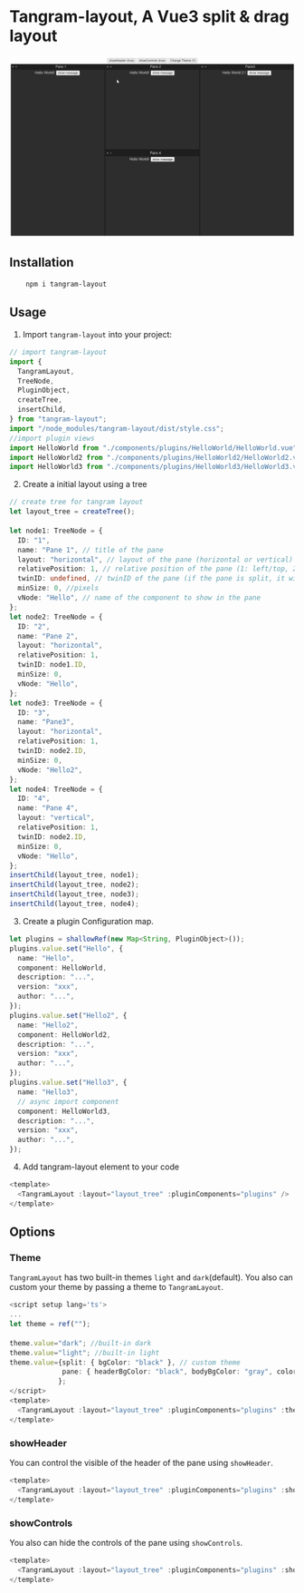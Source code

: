 # Tangram-layout, A Vue3 split & drag layout

![Tangram-layout](public/Animation.gif)

## Installation

```bash
    npm i tangram-layout
```

## Usage

1. Import `tangram-layout` into your project:

```ts
// import tangram-layout
import {
  TangramLayout,
  TreeNode,
  PluginObject,
  createTree,
  insertChild,
} from "tangram-layout";
import "/node_modules/tangram-layout/dist/style.css";
//import plugin views
import HelloWorld from "./components/plugins/HelloWorld/HelloWorld.vue";
import HelloWorld2 from "./components/plugins/HelloWorld2/HelloWorld2.vue";
import HelloWorld3 from "./components/plugins/HelloWorld3/HelloWorld3.vue";
```

2. Create a initial layout using a tree

```ts
// create tree for tangram layout
let layout_tree = createTree();

let node1: TreeNode = {
  ID: "1",
  name: "Pane 1", // title of the pane
  layout: "horizontal", // layout of the pane (horizontal or vertical)
  relativePosition: 1, // relative position of the pane (1: left/top, 2: right/bottom)
  twinID: undefined, // twinID of the pane (if the pane is split, it will have a twin)
  minSize: 0, //pixels
  vNode: "Hello", // name of the component to show in the pane
};
let node2: TreeNode = {
  ID: "2",
  name: "Pane 2",
  layout: "horizontal",
  relativePosition: 1,
  twinID: node1.ID,
  minSize: 0,
  vNode: "Hello",
};
let node3: TreeNode = {
  ID: "3",
  name: "Pane3",
  layout: "horizontal",
  relativePosition: 1,
  twinID: node2.ID,
  minSize: 0,
  vNode: "Hello2",
};
let node4: TreeNode = {
  ID: "4",
  name: "Pane 4",
  layout: "vertical",
  relativePosition: 1,
  twinID: node2.ID,
  minSize: 0,
  vNode: "Hello",
};
insertChild(layout_tree, node1);
insertChild(layout_tree, node2);
insertChild(layout_tree, node3);
insertChild(layout_tree, node4);
```

3. Create a plugin Configuration map.

```ts
let plugins = shallowRef(new Map<String, PluginObject>());
plugins.value.set("Hello", {
  name: "Hello",
  component: HelloWorld,
  description: "...",
  version: "xxx",
  author: "...",
});
plugins.value.set("Hello2", {
  name: "Hello2",
  component: HelloWorld2,
  description: "...",
  version: "xxx",
  author: "...",
});
plugins.value.set("Hello3", {
  name: "Hello3",
  // async import component
  component: HelloWorld3,
  description: "...",
  version: "xxx",
  author: "...",
});
```

4. Add tangram-layout element to your code

```ts
<template>
  <TangramLayout :layout="layout_tree" :pluginComponents="plugins" />
</template>
```

## Options

### Theme

`TangramLayout` has two built-in themes `light` and `dark`(default). You also can custom your theme by passing a theme to `TangramLayout`.


```ts
<script setup lang='ts'>
...
let theme = ref("");

theme.value="dark"; //built-in dark 
theme.value="light"; //built-in light
theme.value={split: { bgColor: "black" }, // custom theme
             pane: { headerBgColor: "black", bodyBgColor: "gray", color: "yellow" },
            };
</script>
<template>
  <TangramLayout :layout="layout_tree" :pluginComponents="plugins" :theme="theme"  />
</template>
```

### showHeader

You can control the visible of the header of the pane using `showHeader`.

``` ts
<template>
  <TangramLayout :layout="layout_tree" :pluginComponents="plugins" :showHeader="false"  />
</template>
```

### showControls

You also can hide the controls of the pane using `showControls`.
``` ts
<template>
  <TangramLayout :layout="layout_tree" :pluginComponents="plugins" :showControls="false"  />
</template>
```

